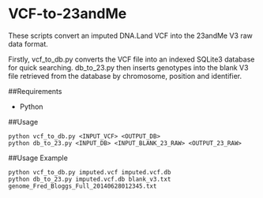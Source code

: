 # VCF-to-23andMe
These scripts convert an imputed DNA.Land VCF into the 23andMe V3 raw data format.

Firstly, vcf_to_db.py converts the VCF file into an indexed SQLite3 database for quick searching. db_to_23.py then inserts genotypes into the blank V3 file retrieved from the database by chromosome, position and identifier.

##Requirements
* Python

##Usage
```
python vcf_to_db.py <INPUT_VCF> <OUTPUT_DB>
python db_to_23.py <INPUT_DB> <INPUT_BLANK_23_RAW> <OUTPUT_23_RAW>
```

##Usage Example
```
python vcf_to_db.py imputed.vcf imputed.vcf.db
python db_to_23.py imputed.vcf.db blank_v3.txt genome_Fred_Bloggs_Full_20140628012345.txt
```
